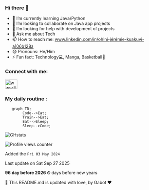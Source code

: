 ### Hi there 👋

- 🌱 I’m currently learning Java/Python
- 👯 I’m looking to collaborate on Java app projects
- 🤔 I’m looking for help with development of projects
- 💬 Ask me about Tech
- 📫 How to reach me: www.linkedin.com/in/ohini-jérémie-kuakuvi-a106b128a 
- 😄 Pronouns: He/Him
- ⚡ Fun fact: Technology💻, Manga, Basketball🏀

<h3 align="left">Connect with me:</h3>
<p align="left">
<a href="https://www.linkedin.com/in/ohini-j%C3%A9r%C3%A9mie-kuakuvi" target="blank"><img align="center" src="https://raw.githubusercontent.com/rahuldkjain/github-profile-readme-generator/master/src/images/icons/Social/linked-in-alt.svg" alt="www.linkedin.com/in/ohini-jérémie-kuakuvi-a106b128a/" height="30" width="40" /></a>
</p>

### My daily routine :
```mermaid
   graph TD;
        Code-->Eat;
        Train-->Eat;
        Eat-->Sleep;
        Sleep-->Code;
```

![GHstats](https://github-readme-stats.vercel.app/api?username=kojhack&show_icons=true)
         
![Profile views counter](https://komarev.com/ghpvc/?username=rishavanand&&style=flat-square)  

Added the `Fri 03 May 2024`

Last update on Sat Sep 27 2025

**96 day before 2026 ⏱** days before new years

🤖 This README.md is updated with love, by Gabot ❤️
